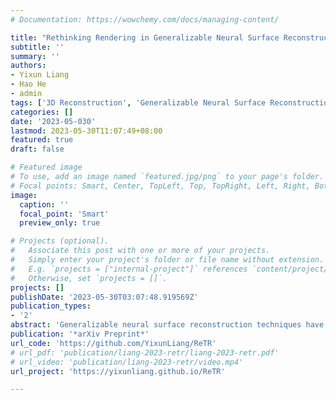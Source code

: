 ```yaml
---
# Documentation: https://wowchemy.com/docs/managing-content/

title: "Rethinking Rendering in Generalizable Neural Surface Reconstruction: A Learning-based Solution"
subtitle: ''
summary: ''
authors:
- Yixun Liang
- Hao He
- admin
tags: ['3D Reconstruction', 'Generalizable Neural Surface Reconstruction ']
categories: []
date: '2023-05-030'
lastmod: 2023-05-30T11:07:49+08:00
featured: true
draft: false

# Featured image
# To use, add an image named `featured.jpg/png` to your page's folder.
# Focal points: Smart, Center, TopLeft, Top, TopRight, Left, Right, BottomLeft, Bottom, BottomRight.
image:
  caption: ''
  focal_point: 'Smart'
  preview_only: true

# Projects (optional).
#   Associate this post with one or more of your projects.
#   Simply enter your project's folder or file name without extension.
#   E.g. `projects = ["internal-project"]` references `content/project/deep-learning/index.md`.
#   Otherwise, set `projects = []`.
projects: []
publishDate: '2023-05-30T03:07:48.919569Z'
publication_types:
- '2'
abstract: 'Generalizable neural surface reconstruction techniques have attracted great attention in recent years. However, they encounter limitations of low confidence depth distribution and inaccurate surface reasoning due to the oversimplified volume rendering process employed. In this paper, we present Reconstruction TRansformer (ReTR), a novel framework that leverages the transformer architecture to redesign the rendering process, enabling complex photon-particle interaction modeling. It introduces a learnable meta-ray token and utilizes the cross-attention mechanism to simulate the interaction of photons with sampled points and render the observed color. Meanwhile, by operating within a high-dimensional feature space rather than the color space, ReTR mitigates sensitivity to projected colors in source views. Such improvements result in accurate surface assessment with high confidence. We demonstrate the effectiveness of our approach on various datasets, showcasing how our method outperforms the current state-of-the-art approaches in terms of reconstruction quality and generalization ability.'
publication: '*arXiv Preprint*'
url_code: 'https://github.com/YixunLiang/ReTR'
# url_pdf: 'publication/liang-2023-retr/liang-2023-retr.pdf'
# url_video: 'publication/liang-2023-retr/video.mp4'
url_project: 'https://yixunliang.github.io/ReTR'

---
```

